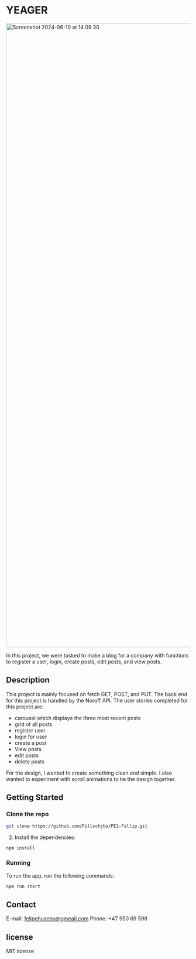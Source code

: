 
# YEAGER

<img width="1705" alt="Screenshot 2024-06-10 at 14 09 30" src="https://github.com/Fillschjbo/PE1-Fillip/assets/144797749/864e312f-03ba-4787-ba2b-e8323d97a014">


In this project, we were tasked to make a blog for a company with functions to register a user, login, create posts, edit posts, and view posts.

## Description

This project is mainly focused on fetch GET, POST, and PUT. The back end for this project is handled by the Noroff API. The user stories completed for this project are:
- carousel which displays the three most recent posts
- grid of all posts
- register user
- login for user
- create a post
- View posts
- edit posts
- delete posts

For the design, I wanted to create something clean and simple. I also wanted to experiment with scroll animations to tie the design together.

## Getting Started

### Clone the repo

```bash
git clone https://github.com/Fillschjbo/PE1-Fillip.git
```

2. Install the dependencies:

```
npm install
```

### Running

To run the app, run the following commands:

```bash
npm run start
```

## Contact

E-mail: felipehusebo@gmeail.com
Phone: +47 950 69 598

## license
MIT license
